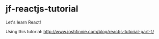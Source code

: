 # jf-reactjs-tutorial
Let's learn React!

Using this tutorial: http://www.joshfinnie.com/blog/reactjs-tutorial-part-1/
